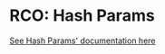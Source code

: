 # RCO: Hash Params

[See Hash Params' documentation here](https://kmanc.github.io/remote_code_oxidation/hash_params.html)